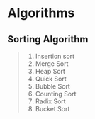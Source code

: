 # Algorithms
## Sorting Algorithm
> 1. Insertion sort
> 2. Merge Sort
> 3. Heap Sort
> 4. Quick Sort
> 5. Bubble Sort
> 6. Counting Sort
> 7. Radix Sort
> 8. Bucket Sort

